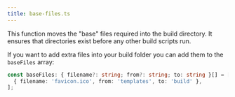 ```yaml
---
title: base-files.ts
---
```


This function moves the "base" files required into the build directory. It ensures that directories exist before any other build scripts run.

If you want to add extra files into your build folder you can add them to the `baseFiles` array:

```typescript
const baseFiles: { filename?: string; from?: string; to: string }[] = [
  { filename: 'favicon.ico', from: 'templates', to: 'build' },
];
```
